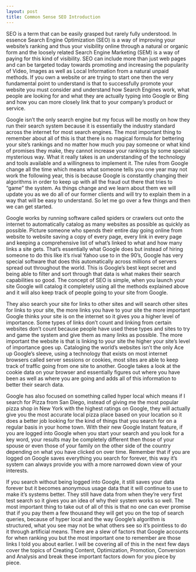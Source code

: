 ```yaml
---
layout: post
title: Common Sense SEO Introduction
---
```


SEO is a term that can be easily grasped but rarely fully understood. In essence Search Engine Optimization (SEO) is a way of improving your website’s ranking and thus your visibility online through a natural or organic form and the loosely related Search Engine Marketing (SEM) is a way of paying for this kind of visibility. SEO can include more than just web pages and can be targeted today towards promoting and increasing the popularity of Video, Images as well as Local Information from a natural unpaid methods. If you own a website or are trying to start one then the very fundamental point to understand is that to successfully promote your website you must consider and understand how Search Engines work, what people are looking for and what they are actually typing into Google or Bing and how you can more closely link that to your company’s product or service.

Google isn’t the only search engine but my focus will be mostly on how they run their search system because it is essentially the industry standard across the internet for most search engines. The most important thing to remember about all of this is that there is no magical formula for bettering your site’s rankings and no matter how much you pay someone or what kind of promises they make, they cannot increase your rankings by some special mysterious way. What it really takes is an understanding of the technology and tools available and a willingness to implement it. The rules from Google change all the time which means what someone tells you one year may not work the following year, this is because Google is constantly changing their algorithms in order to keep up with all the fraud out there that tries to “game” the system. As things change and we learn about them we will update you as we do all of our former clients and will try to explain them in a way that will be easy to understand. So let me go over a few things and then we can get started.

Google works by running software called spiders or crawlers out onto the internet to automatically catalog as many websites as possible as quickly as possible. Picture someone who spends their entire day going online from website to website saving a copy of every page, every link in every page and keeping a comprehensive list of what’s linked to what and how many links a site gets. That’s essentially what Google does but instead of hiring someone to do this like it’s rival Yahoo use to in the 90’s, Google has very special software that does this automatically across millions of servers spread out throughout the world. This is Google’s best kept secret and being able to filter and sort through that data is what makes their search capabilities so good. The concept of SEO is simple, when you launch your site Google will catalog it completely using all the methods explained above and it will also keep track of people going to your site from Google.

They also search your site for links to other sites and will search other sites for links to your site, the more links you have to your site the more important Google thinks your site is on the internet so it gives you a higher level of importance. Some types of links don’t count and linking from certain websites don’t count because people have used these types and sites to try and game the system and give them as many links as possible. The more important the website is that is linking to your site the higher your site’s level of importance goes up. Cataloging the world’s websites isn’t the only Ace up Google’s sleeve, using a technology that exists on most internet browsers called server sessions or cookies, most sites are able to keep track of traffic going from one site to another. Google takes a look at the cookie data on your browser and essentially figures out where you have been as well as where you are going and adds all of this information to better their search data.

Google has also focused on something called hyper local which means if I search for Pizza from San Diego, instead of giving me the most popular pizza shop in New York with the highest ratings on Google, they will actually give you the most accurate local pizza place based on your location so it does a better job looking for the kind of things that you search for on a regular basis in your home town. With their new Google Instant feature, if you are logged into Google when you start your search and you look for a key word, your results may be completely different then those of your spouse or even those of your family on the other side of the country depending on what you have clicked on over time. Remember that if you are logged on Google saves everything you search for forever, this way it’s system can always provide you with a more narrowed down view of your interests.

If you search without being logged into Google, it still saves your data forever but it becomes anonymous usage data that it will continue to use to make it’s systems better. They still have data from when they’re very first test search so it gives you an idea of why their system works so well. The most important thing to take out of all of this is that no one can ever promise that if you pay them a few thousand they will get you on the top of search queries, because of hyper local and the way Google’s algorithm is structured, what you see may not be what others see so it’s pointless to do it through artificial means. There are a slew of factors that Google accounts for when ranking you but the most important one to remember are those links I told you about earlier. I will be covering all of this in the next few days cover the topics of Creating Content, Optimization, Promotion, Conversion and Analysis and break these important factors down for you piece by piece.
